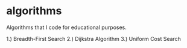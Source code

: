 algorithms
==========

Algorithms that I code for educational purposes.

1.) Breadth-First Search
2.) Dijkstra Algorithm 
3.) Uniform Cost Search
